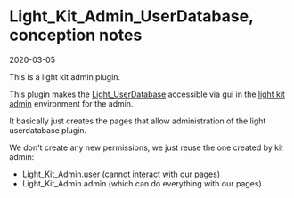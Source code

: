 Light_Kit_Admin_UserDatabase, conception notes
===========
2020-03-05


This is a light kit admin plugin.

This plugin makes the [Light_UserDatabase](https://github.com/lingtalfi/Light_UserDatabase)
accessible via gui in the [light kit admin](https://github.com/lingtalfi/Light_Kit_Admin) environment for the admin.

It basically just creates the pages that allow administration of the light userdatabase plugin.



We don't create any new permissions, we just reuse the one created by kit admin:

- Light_Kit_Admin.user (cannot interact with our pages)
- Light_Kit_Admin.admin (which can do everything with our pages) 

